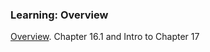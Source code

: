 ### Learning: Overview

[Overview](probabilistic_graphical_models/5.1.1-Learn-overview.pdf). Chapter 16.1 and Intro to Chapter 17



